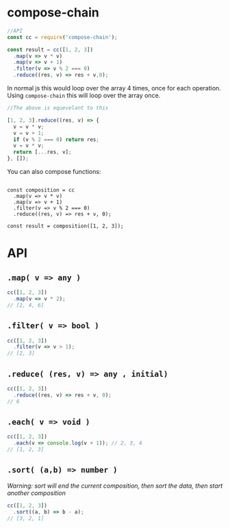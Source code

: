 # compose-chain

```js
//API
const cc = require('compose-chain');

const result = cc([1, 2, 3])
  .map(v => v * v)
  .map(v => v + 1)
  .filter(v => v % 2 === 0)
  .reduce((res, v) => res + v,0);
```
In normal js this would loop over the array 4 times, once for each operation.
Using `compose-chain` this will loop over the array once.

```js
//The above is equevelant to this

[1, 2, 3].reduce((res, v) => {
  v = v * v;
  v = v + 1;
  if (v % 2 === 0) return res;
  v = v * v;
  return [...res, v];
}, []);
```

You can also compose functions:

```

const composition = cc
  .map(v => v * v)
  .map(v => v + 1)
  .filter(v => v % 2 === 0)
  .reduce((res, v) => res + v, 0);
  
const result = composition([1, 2, 3]);
```

# API

## `.map( v => any )`

```js
cc([1, 2, 3])
  .map(v => v * 2);
// [2, 4, 6]
```

## `.filter( v => bool )`

```js
cc([1, 2, 3])
  .filter(v => v > 1);
// [2, 3]
```

## `.reduce( (res, v) => any , initial)`

```js
cc([1, 2, 3])
  .reduce((res, v) => res + v, 0);
// 6
```

## `.each( v => void )`

```js
cc([1, 2, 3])
  .each(v => console.log(v + 1)); // 2, 3, 4
// [1, 2, 3]
```

## `.sort( (a,b) => number )`
_Warning: sort will end the current composition, then sort the data, then start another composition_ 

```js
cc([1, 2, 3])
  .sort((a, b) => b - a);
// [3, 2, 1]
```
